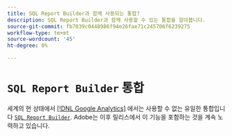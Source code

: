 ```yaml
---
title: SQL Report Builder과 함께 사용되는 통합?
description: SQL Report Builder과 함께 사용할 수 있는 통합을 알아봅니다.
source-git-commit: fb7039c0448986f94e26fae71c245706f6239275
workflow-type: tm+mt
source-wordcount: '45'
ht-degree: 0%

---
```


# `SQL Report Builder` 통합

세계의 현 상태에서 [[!DNL Google Analytics]](../importing-data/integrations/google-analytics.md) 에서는 사용할 수 없는 유일한 통합입니다 [`SQL Report Builder`](../dev-reports/sql-rpt-bldr.md). Adobe는 이후 릴리스에서 이 기능을 포함하는 것을 계속 노력하고 있습니다.

